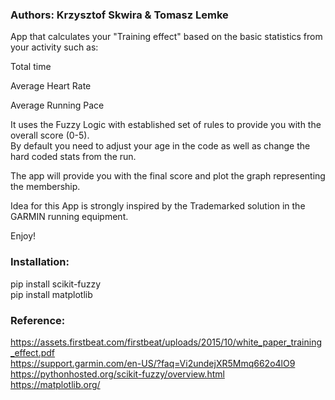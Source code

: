 <h3>
Authors: Krzysztof Skwira & Tomasz Lemke
</h3>

App that calculates your "Training effect" based on the basic statistics from your activity such as:
<p>Total time</p>
<p>Average Heart Rate</p>
<p>Average Running Pace</p>

It uses the Fuzzy Logic with established set of rules to provide you with the overall score (0-5). \
By default you need to adjust your age in the code as well as change the hard coded stats from the run.

The app will provide you with the final score and plot the graph representing the membership.

Idea for this App is strongly inspired by the Trademarked solution in the GARMIN running equipment.

Enjoy!

<h3>
Installation: 
</h3>

pip install scikit-fuzzy \
pip install matplotlib

<h3>
Reference:
</h3>


https://assets.firstbeat.com/firstbeat/uploads/2015/10/white_paper_training_effect.pdf  \
https://support.garmin.com/en-US/?faq=Vi2undejXR5Mmq662o4lO9  \
https://pythonhosted.org/scikit-fuzzy/overview.html \
https://matplotlib.org/